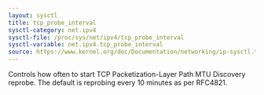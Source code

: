 ```yaml
---
layout: sysctl
title: tcp_probe_interval
sysctl-category: net.ipv4
sysctl-file: /proc/sys/net/ipv4/tcp_probe_interval
sysctl-variable: net.ipv4.tcp_probe_interval
source: https://www.kernel.org/doc/Documentation/networking/ip-sysctl.txt
---
```

Controls how often to start TCP Packetization-Layer Path MTU
Discovery reprobe. The default is reprobing every 10 minutes as
per RFC4821.

